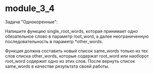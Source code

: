 # module_3_4
Задача "Однокоренные":

Напишите функцию single_root_words, которая принимает одно обязательное слово в параметр root_word, а далее неограниченную последовательность в параметр *other_words.

Функция должна составить новый список same_words только из тех слов списка other_words, которые содержат root_word или наоборот root_word содержит одно из этих слов. После вернуть список same_words в качестве результата своей работы.
